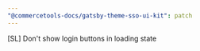 ```yaml
---
"@commercetools-docs/gatsby-theme-sso-ui-kit": patch
---
```


[SL] Don't show login buttons in loading state
